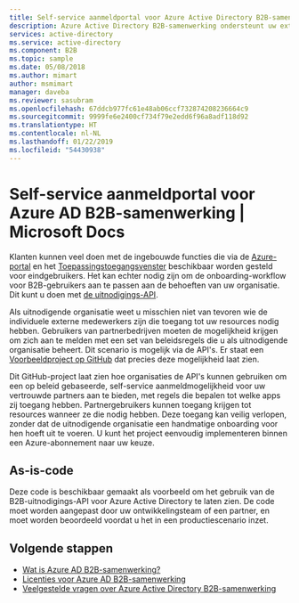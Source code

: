 ```yaml
---
title: Self-service aanmeldportal voor Azure Active Directory B2B-samenwerking | Microsoft Docs
description: Azure Active Directory B2B-samenwerking ondersteunt uw externe bedrijfsrelaties door zakelijke partners selectief toegang te verlenen tot uw zakelijke toepassingen
services: active-directory
ms.service: active-directory
ms.component: B2B
ms.topic: sample
ms.date: 05/08/2018
ms.author: mimart
author: msmimart
manager: daveba
ms.reviewer: sasubram
ms.openlocfilehash: 67ddcb977fc61e48ab06ccf732874208236664c9
ms.sourcegitcommit: 9999fe6e2400cf734f79e2edd6f96a8adf118d92
ms.translationtype: HT
ms.contentlocale: nl-NL
ms.lasthandoff: 01/22/2019
ms.locfileid: "54430938"
---
```

# <a name="self-service-portal-for-azure-ad-b2b-collaboration-sign-up"></a>Self-service aanmeldportal voor Azure AD B2B-samenwerking | Microsoft Docs

Klanten kunnen veel doen met de ingebouwde functies die via de [Azure-portal](https://portal.azure.com) en het [Toepassingstoegangsvenster](https://myapps.microsoft.com) beschikbaar worden gesteld voor eindgebruikers. Het kan echter nodig zijn om de onboarding-workflow voor B2B-gebruikers aan te passen aan de behoeften van uw organisatie. Dit kunt u doen met [de uitnodigings-API](https://developer.microsoft.com/graph/docs/api-reference/v1.0/resources/invitation).

Als uitnodigende organisatie weet u misschien niet van tevoren wie de individuele externe medewerkers zijn die toegang tot uw resources nodig hebben. Gebruikers van partnerbedrijven moeten de mogelijkheid krijgen om zich aan te melden met een set van beleidsregels die u als uitnodigende organisatie beheert. Dit scenario is mogelijk via de API's. Er staat een [Voorbeeldproject op GitHub](https://github.com/Azure/active-directory-dotnet-graphapi-b2bportal-web) dat precies deze mogelijkheid laat zien.

Dit GitHub-project laat zien hoe organisaties de API's kunnen gebruiken om een op beleid gebaseerde, self-service aanmeldmogelijkheid voor uw vertrouwde partners aan te bieden, met regels die bepalen tot welke apps zij toegang hebben. Partnergebruikers kunnen toegang krijgen tot resources wanneer ze die nodig hebben. Deze toegang kan veilig verlopen, zonder dat de uitnodigende organisatie een handmatige onboarding voor hen hoeft uit te voeren. U kunt het project eenvoudig implementeren binnen een Azure-abonnement naar uw keuze.

## <a name="as-is-code"></a>As-is-code

Deze code is beschikbaar gemaakt als voorbeeld om het gebruik van de B2B-uitnodigings-API voor Azure Active Directory te laten zien. De code moet worden aangepast door uw ontwikkelingsteam of een partner, en moet worden beoordeeld voordat u het in een productiescenario inzet.

## <a name="next-steps"></a>Volgende stappen

* [Wat is Azure AD B2B-samenwerking?](what-is-b2b.md)
* [Licenties voor Azure AD B2B-samenwerking](licensing-guidance.md)
* [Veelgestelde vragen over Azure Active Directory B2B-samenwerking](faq.md)